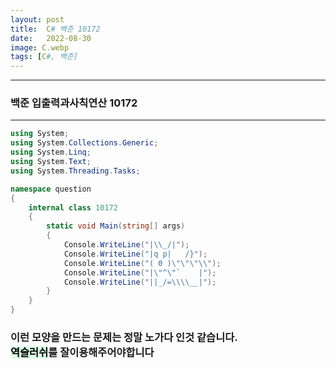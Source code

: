 ```yaml
---
layout: post
title:  C# 백준 10172
date:   2022-08-30
image: C.webp
tags: [C#, 백준]
---
```


---
### 백준 입출력과사칙연산 10172
---

```c#
using System;
using System.Collections.Generic;
using System.Linq;
using System.Text;
using System.Threading.Tasks;

namespace question
{
    internal class 10172
    {
        static void Main(string[] args)
        {
            Console.WriteLine("|\\_/|");
            Console.WriteLine("|q p|   /}");
            Console.WriteLine("( 0 )\"\"\"\\");
            Console.WriteLine("|\"^\"`    |");
            Console.WriteLine("||_/=\\\\__|");
        }
    }
}
```


### 이런 모양을 만드는 문제는 정말 노가다 인것 같습니다.<br> <mark style='background-color: #dcffe4'>역슬러쉬</mark>를 잘이용해주어야합니다